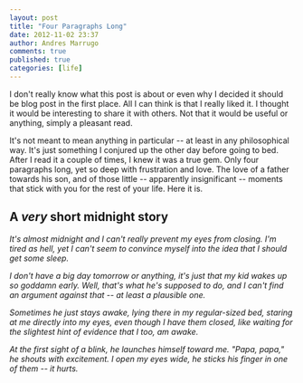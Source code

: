 ```yaml
---
layout: post
title: "Four Paragraphs Long"
date: 2012-11-02 23:37
author: Andres Marrugo
comments: true
published: true
categories: [life]
---
```


I don't really know what this post is about or even why I decided it should be blog post in the first place. All I can think is that  I really liked it. I thought it would be interesting to share it with others. Not that it would be useful or anything, simply a pleasant read. 

It's not meant to mean anything in particular -- at least in any philosophical way. It's just something I conjured up the other day before going to bed. After I read it a couple of times, I knew it was a true gem. Only four paragraphs long, yet so deep with frustration and love. The love of a father towards his son, and of those little -- apparently insignificant -- moments that stick with you for the rest of your life. Here it is.

## A *very* short midnight story

*It's almost midnight and I can't really prevent my eyes from closing. I'm tired as hell, yet I can't seem to convince myself into the idea that I should get some sleep.* 

*I don't have a big day tomorrow or anything, it's just that my kid wakes up so goddamn early. Well, that's what he's supposed to do, and I can't find an argument against that -- at least a plausible one.*

*Sometimes he just stays awake, lying there in my regular-sized bed, staring at me directly into my eyes, even though I have them closed, like waiting for the slightest  hint of evidence that I too, am awake.*

*At the first sight of a blink, he launches himself toward me. "Papa, papa," he shouts with excitement. I open my eyes wide, he sticks his finger in one of them -- it hurts.*
